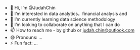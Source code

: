- 👋 Hi, I’m @JudahChin
- 👀 I’m interested in data analytics，financial analysis and 
- 🌱 I’m currently learning data science methodology
- 💞️ I’m looking to collaborate on anything that I can do
- 📫 How to reach me - by github or judah.chin@outlook.com
- 😄 Pronouns: ...
- ⚡ Fun fact: ...

<!---
JudahChin/JudahChin is a ✨ special ✨ repository because its `README.md` (this file) appears on your GitHub profile.
You can click the Preview link to take a look at your changes.
--->
